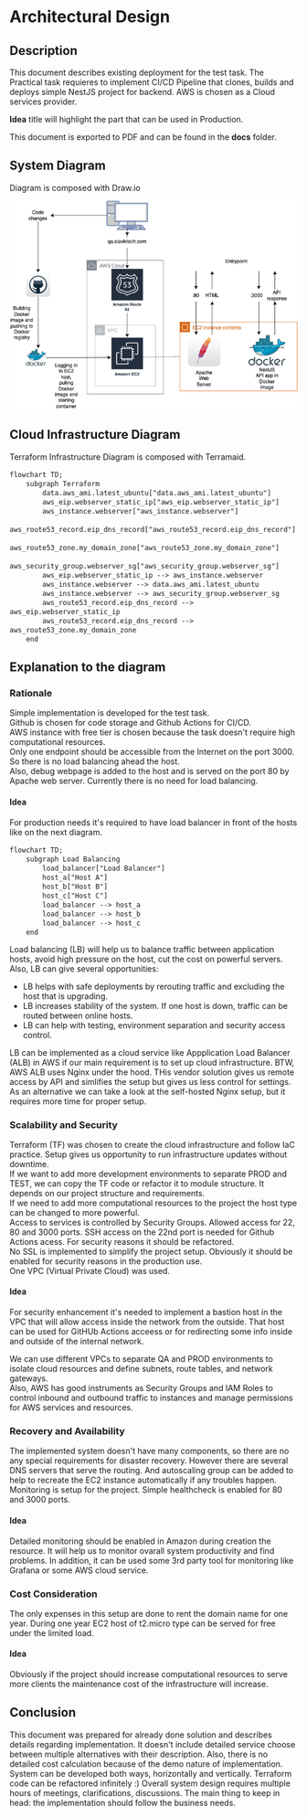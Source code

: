 # Architectural Design

## Description

This document describes existing deployment for the test task. The Practical task requieres to implement CI/CD Pipeline that clones, builds and deploys simple NestJS project for backend. AWS is chosen as a Cloud services provider.

**Idea** title will highlight the part that can be used in Production.

This document is exported to PDF and can be found in the **docs** folder.

## System Diagram

Diagram is composed with Draw.io

![](images/simple_diagram.png)

## Cloud Infrastructure Diagram

Terraform Infrastructure Diagram is composed with Terramaid.

```mermaid
flowchart TD;
	subgraph Terraform
		data.aws_ami.latest_ubuntu["data.aws_ami.latest_ubuntu"]
		aws_eip.webserver_static_ip["aws_eip.webserver_static_ip"]
		aws_instance.webserver["aws_instance.webserver"]
		aws_route53_record.eip_dns_record["aws_route53_record.eip_dns_record"]
		aws_route53_zone.my_domain_zone["aws_route53_zone.my_domain_zone"]
		aws_security_group.webserver_sg["aws_security_group.webserver_sg"]
		aws_eip.webserver_static_ip --> aws_instance.webserver
		aws_instance.webserver --> data.aws_ami.latest_ubuntu
		aws_instance.webserver --> aws_security_group.webserver_sg
		aws_route53_record.eip_dns_record --> aws_eip.webserver_static_ip
		aws_route53_record.eip_dns_record --> aws_route53_zone.my_domain_zone
	end
```

## Explanation to the diagram

### Rationale

Simple implementation is developed for the test task.  
Github is chosen for code storage and Github Actions for CI/CD.  
AWS instance with free tier is chosen because the task doesn't require high computational resources.  
Only one endpoint should be accessible from the Internet on the port 3000. So there is no load balancing ahead the host.  
Also, debug webpage is added to the host and is served on the port 80 by Apache web server. Currently there is no need for load balancing.

#### Idea

For production needs it's required to have load balancer in front of the hosts like on the next diagram.

```mermaid
flowchart TD;
	subgraph Load Balancing
        load_balancer["Load Balancer"]
        host_a["Host A"]
        host_b["Host B"]
        host_c["Host C"]
        load_balancer --> host_a
        load_balancer --> host_b
        load_balancer --> host_c
	end
```

Load balancing (LB) will help us to balance traffic between application hosts, avoid high pressure on the host, cut the cost on powerful servers. Also, LB can give several opportunities:

- LB helps with safe deployments by rerouting traffic and excluding the host that is upgrading.
- LB increases stability of the system. If one host is down, traffic can be routed between online hosts.
- LB can help with testing, environment separation and security access control.

LB can be implemented as a cloud service like Appplication Load Balancer (ALB) in AWS if our main requirement is to set up cloud infrastructure. BTW, AWS ALB uses Nginx under the hood. THis vendor solution gives us remote access by API and simlifies the setup but gives us less control for settings. As an alternative we can take a look at the self-hosted Nginx setup, but it requires more time for proper setup.

### Scalability and Security

Terraform (TF) was chosen to create the cloud infrastructure and follow IaC practice. Setup gives us opportunity to run infrastructure updates without downtime.  
If we want to add more development environments to separate PROD and TEST, we can copy the TF code or refactor it to module structure. It depends on our project structure and requirements.  
If we need to add more computational resources to the project the host type can be changed to more powerful.  
Access to services is controlled by Security Groups. Allowed access for 22, 80 and 3000 ports. SSH access on the 22nd port is needed for Github Actions acess. For security reasons it should be refactored.  
No SSL is implemented to simplify the project setup. Obviously it should be enabled for security reasons in the production use.  
One VPC (Virtual Private Cloud) was used.

#### Idea

For security enhancement it's needed to implement a bastion host in the VPC that will allow access inside the network from the outside. That host can be used for GitHUb Actions acceess or for redirecting some info inside and outside of the internal network.

We can use different VPCs to separate QA and PROD environments to isolate cloud resources and define subnets, route tables, and network gateways.  
Also, AWS has good instruments as Security Groups and IAM Roles to control inbound and outbound traffic to instances and manage permissions for AWS services and resources.

### Recovery and Availability

The implemented system doesn't have many components, so there are no any special requirements for disaster recovery.  However there are several DNS servers that serve the routing. And autoscaling group can be added to help to recreate the EC2 instance automatically if any troubles happen.  
Monitoring is setup for the project. Simple healthcheck is enabled for 80 and 3000 ports.

#### Idea

Detailed monitoring should be enabled in Amazon during creation the resource. It will help us to monitor ovarall system productivity and find problems. In addition, it can be used some 3rd party tool for monitoring like Grafana or some AWS cloud service.

### Cost Consideration

The only expenses in this setup are done to rent the domain name for one year. During one year EC2 host of t2.micro type can be served for free under the limited load.

#### Idea

Obviously if the project should increase computational resources to serve more clients the maintenance cost of the infrastructure will increase.

## Conclusion

This document was prepared for already done solution and describes details regarding implementation. It doesn't include detailed service choose between multiple alternatives with their description. Also, there is no detailed cost calculation because of the demo nature of implementation.  
System can be developed both ways, horizontally and vertically. Terraform code can be refactored infinitely :) Overall system design requires multiple hours of meetings, clarifications, discussions. The main thing to keep in head: the implementation should follow the business needs.